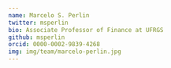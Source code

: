 ```yaml
---
name: Marcelo S. Perlin
twitter: msperlin
bio: Associate Professor of Finance at UFRGS
github: msperlin
orcid: 0000-0002-9839-4268
img: img/team/marcelo-perlin.jpg
---
```

